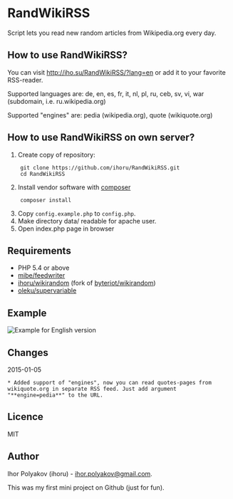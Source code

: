 # RandWikiRSS

Script lets you read new random articles from Wikipedia.org every day.

## How to use RandWikiRSS?
You can visit <http://iho.su/RandWikiRSS/?lang=en> or add it to your favorite RSS-reader.

Supported languages are: de, en, es, fr, it, nl, pl, ru, ceb, sv, vi, war (subdomain, i.e. ru.wikipedia.org)

Supported "engines" are: pedia (wikipedia.org), quote (wikiquote.org)

## How to use RandWikiRSS on own server?
1. Create copy of repository:
```shell
	git clone https://github.com/ihoru/RandWikiRSS.git
	cd RandWikiRSS
```
2. Install vendor software with [composer](https://getcomposer.org/download/)
```shell
	composer install
```
3. Copy <code>config.example.php</code> to <code>config.php</code>.
4. Make directory data/ readable for apache user.
5. Open index.php page in browser

## Requirements
* PHP 5.4 or above
* [mibe/feedwriter](//github.com/mibe/feedwriter)
* [ihoru/wikirandom](//github.com/ihoru/wikirandom) (fork of [byteriot/wikirandom](//github.com/byteriot/wikirandom))
* [oleku/supervariable](//github.com/oleku/supervariable)

## Example
![Example for English version](http://bloho.ru/RandWikiRSS/example_en.png)

## Changes
2015-01-05

	* Added support of "engines", now you can read quotes-pages from wikiquote.org in separate RSS feed. Just add argument "**engine=pedia**" to the URL.

## Licence
MIT

## Author
Ihor Polyakov (ihoru) - <ihor.polyakov@gmail.com>.

This was my first mini project on Github (just for fun).
